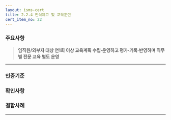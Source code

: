 ```yaml
---
layout: isms-cert
title: 2.2.4 인식제고 및 교육훈련
cert_item_no: 22
---
```



### 주요사항  
> **임직원/외부자 대상 연1회 이상 교육계획 수립‧운영하고 평가‧기록‧반영하며 직무별 전문 교육 별도 운영**

---  

### 인증기준


### 확인사항


### 결함사례


---

